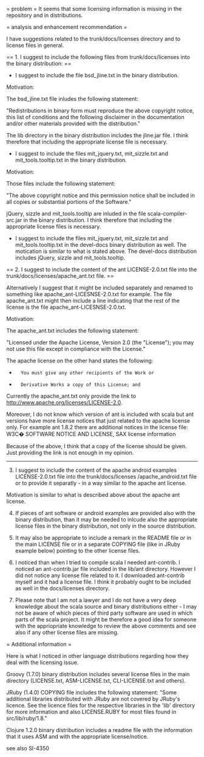 = problem =
It seems that some licensing information is missing in the repository and in distributions.

= analysis and enhancement recommendation =

I have suggestions related to the trunk/docs/licenses directory and to license files in general.

== 1. I suggest to include the following files from trunk/docs/licenses into the binary distribution: ==

   *  I suggest to include the file bsd_jline.txt in the binary distribution.

  Motivation:

  The bsd_jline.txt file inludes the following statement:

  "Redistributions in binary form must reproduce the above copyright notice, this list of conditions and the following disclaimer in the documentation and/or other materials provided with the distribution."

  The lib directory in the binary distribution includes the jline.jar file. I think therefore that including the appropriate license file is necessary.

   *  I suggest to include the files mit_jquery.txt, mit_sizzle.txt and mit_tools.tooltip.txt in the binary distribution.

  Motivation:

  Those files include the following statement:

  "The above copyright notice and this permission notice shall be included in all copies or substantial portions of the Software."

  jQuery, sizzle and mit_tools.tooltip are inluded in the file scala-compiler-src.jar in the binary distribution. I think therefore that including the appropriate license files is necessary.

   *  I suggest to include the files mit_jquery.txt, mit_sizzle.txt and mit_tools.tooltip.txt in the devel-docs binary distribution as well. The motication is similar to what is stated above. The devel-docs distribution includes jQuery, sizzle and mit_tools.tooltip.

== 2. I suggest to include the content of the ant LICENSE-2.0.txt file into the trunk/docs/licenses/apache_ant.txt file.  ==

Alternatively I suggest that it might be included separately and renamed to something like apache_ant-LICESNSE-2.0.txt for example. The file apache_ant.txt might then include a line indicating that the rest of the license is the file apache_ant-LICESNSE-2.0.txt.

  Motivation:

  The apache_ant.txt includes the following statement: 

  "Licensed under the Apache License, Version 2.0 (the "License"); you may not use this file except in compliance with the License."

  The apache license on the other hand states the following:

   *       You must give any other recipients of the Work or
   *       Derivative Works a copy of this License; and

  Currently the apache_ant.txt only provide the link to http://www.apache.org/licenses/LICENSE-2.0.

  Moreover, I do not know which version of ant is included with scala but ant versions have more license notices that just related to the apache license only. For example ant 1.8.2 there are additional notices in the license file: W3C� SOFTWARE NOTICE AND LICENSE, SAX license information

  Because of the above, I think that a copy of the license should be given. Just providing the link is not enough in my opinion.


----


 3. I suggest to include the content of the apache android examples LICENSE-2.0.txt file into the trunk/docs/licenses  /apache_android.txt file or to provide it separatly - in a way similar to the apache ant license. 

  Motivation is similar to what is described above about the apache ant license.

 4. If pieces of ant software or android examples are provided also with the binary distribution, than it may be needed to inlcude also the appropriate license files in the binary distribution, not only in the source distribution.

 5. It may also be appropriate to include a remark in the README file or in the main LICENSE file or in a separate COPYING file (like in JRuby example below) pointing to the other license files. 

 6. I noticed than when I tried to compile scala I needed ant-contrib. I noticed an ant-contrib.jar file included in the lib/ant directory. However I did not notice any license file related to it. I downloaded ant-contrib myself and it had a license file. I think it probably ought to be included as well in the docs/licenses directory.

 7. Please note that I am not a lawyer and I do not have a very deep knowledge about the scala source and binary distributions either - I may not be aware of which pieces of third party software are used in which parts of the scala project. It might be therefore a good idea for someone with the appriopriate knowledge to review the above comments and see also if any other license files are missing.

= Additional information =

Here is what I noticed in other language distributions regarding how they deal with the licensing issue.

Groovy (1.7.0) binary distribution includes several license files in the main directory (LICENSE.txt, ASM-LICENSE.txt, CLI-LICENSE.txt and others).


JRuby (1.4.0) COPYING file includes the following statement:
"Some additional libraries distributed with JRuby are not covered by
JRuby's licence. See the licence files for the respective libraries in
the 'lib' directory for more information and also LICENSE.RUBY for most
files found in src/lib/ruby/1.8."


Clojure 1.2.0 binary distribution includes a readme file with the information that it uses ASM and with the appropriate license/notice.
 

see also SI-4350
